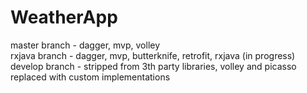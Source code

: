 # WeatherApp 

master branch - dagger, mvp, volley
<br />
rxjava branch - dagger, mvp, butterknife, retrofit, rxjava (in progress)
<br />
develop branch - stripped from 3th party libraries, volley and picasso replaced with custom implementations
